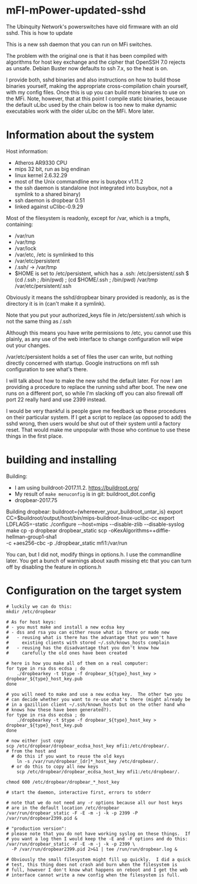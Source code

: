 # mFI-mPower-updated-sshd
The Ubinquity Network's powerswitches have old firmware with an old sshd. This is how to update

This is a new ssh daemon that you can run on MFi switches.

The problem with the original one is that it has been compiled with
algorithms for host key exchange and the cipher that OpenSSH 7.0
rejects as unsafe.  Debian Buster now defaults to ssh 7.x, so the heat
is on.

I provide both, sshd binaries and also instructions on how to build
those binaries yourself, making the appropriate cross-compilation
chain yourself, with my config files.  Once this is up you can build
more binaries to use on the MFi.  Note, however, that at this point I
compile static binaries, because the default uLibc used by the chain
below is too new to make dynamic executables work with the older uLibc
on the MFi.  More later.

# Information about the system

Host information:
- Atheros AR9330 CPU
- mips 32 bit, run as big endinan
- linux kernel 2.6.32.29
- most of the Unix commandline env is busybox v1.11.2
- the ssh daemon is standalone (not integrated into busybox, not a
  symlink to a shared binary)
- ssh daemon is dropbear 0.51
- linked against uClibc-0.9.29

Most of the filesystem is readonly, except for /var, which is a
tmpfs, containing:
- /var/run
- /var/tmp
- /var/lock
- /var/etc, /etc is symlinked to this
- /var/etc/persistent
- /.ssh/ -> /var/tmp
- $HOME is set to /etc/persistent, which has a .ssh:
  /etc/persistent/.ssh
  $ (cd /.ssh ; /bin/pwd) ; (cd $HOME/.ssh ; /bin/pwd)
  /var/tmp
  /var/etc/persistent/.ssh

Obviously it means the sshd/dropbear binary provided is readonly, as
is the directory it is in (can't make it a symlink).

Note that you put your authorized_keys file in /etc/persistent/.ssh
which is not the same thing as /.ssh

Although this means you have write permissions to /etc, you cannot use
this plainly, as any use of the web interface to change configuration
will wipe out your changes.

/var/etc/persistent holds a set of files the user can write, but
nothing directly concerned with startup.  Google instructions on mfi
ssh configuration to see what's there.

I will talk about how to make the new sshd the default later.  For now
I am providing a procedure to replace the running sshd after boot.
The new one runs on a different port, so while I'm slacking off you
can also firewall off port 22 really hard and use 2399 instead.

I would be very thankful is people gave me feedback up these
procedures on their particular system.  If I get a script to replace
(as opposed to add) the sshd wrong, then users would be shut out of
their system until a factory reset.  That would make me unpopular with
those who continue to use these things in the first place.


# building and installing

Building:
- I am using buildroot-2017.11.2.
  https://buildroot.org/
- My result of `make menuconfig` is in git: 
  buildroot_dot.config
- dropbear-2017.75

Building dropbear:
  buildroot={whereever_your_buildroot_untar_is}
  export CC=$buildroot/output/host/bin/mips-buildroot-linux-uclibc-cc
  export LDFLAGS=-static
  ./configure --host=mips --disable-zlib --disable-syslog
  make
  cp -p dropbear dropbear_static
  scp -oKexAlgorithms=+diffie-hellman-group1-sha1 \
      -c +aes256-cbc -p ./dropbear_static mfi1:/var/run

You can, but I did not, modify things in options.h.  I use the
commandline later.  You get a bunch of warnings about xauth missing
etc that you can turn off by disabling the feature in options.h

# Configuration on the target system

```
# luckily we can do this:
mkdir /etc/dropbear

# As for host keys:
# - you must make and install a new ecdsa key
# - dss and rsa you can either reuse what is there or made new
#   - reusing what is there has the advantage that you won't have
#     existing clients with stored ~/.ssh/knows_hosts complain
#   - reusing has the disadvantage that you don't know how
#     carefully the old ones have been created

# here is how you make all of them on a real computer:
for type in rsa dss ecdsa ; do
    ./dropbearkey -t $type -f dropbear_${type}_host_key > dropbear_${type}_host_key.pub
done

# you will need to make and use a new ecdsa key.  The other two you
# can decide whether you want to re-use what's there (might already be
# in a gazillion client ~/.ssh/known_hosts but on the other hand who
# knows how these have been generated?).
for type in rsa dss ecdsa ; do
    ./dropbearkey -t $type -f dropbear_${type}_host_key > dropbear_${type}_host_key.pub
done

# now either just copy 
scp /etc/dropbear/dropbear_ecdsa_host_key mfi1:/etc/dropbear/.
# from the host and
  # do this if you want to reuse the old keys
    ln -s /var/run/dropbear_[dr]*_host_key /etc/dropbear/.
  # or do this to copy all new keys
    scp /etc/dropbear/dropbear_ecdsa_host_key mfi1:/etc/dropbear/.

chmod 600 /etc/dropbear/dropbear_*_host_key

# start the daemon, interactive first, errors to stderr

# note that we do not need any -r options because all our host keys
# are in the default location /etc/dropbear
/var/run/dropbear_static -F -E -m -j -k -p 2399 -P /var/run/dropbear2399.pid &

# "production version":
# please note that you do not have working syslog on these things.  If
# you want a log then I would keep the -E and -F options and do this:
/var/run/dropbear_static -F -E -m -j -k -p 2399 \
  -P /var/run/dropbear2399.pid 2>&1 | tee /run/run/dropbear.log &

# Obviously the small filesystem might fill up quickly.  I did a quick
# test, this thing does not crash and burn when the filesystem is
# full, however I don't know what happens on reboot and I get the web
# interface cannot write a new config when the filesystem is full.
```